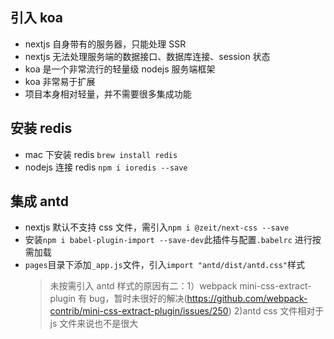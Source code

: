 ## 引入 koa

- nextjs 自身带有的服务器，只能处理 SSR
- nextjs 无法处理服务端的数据接口、数据库连接、session 状态
- koa 是一个非常流行的轻量级 nodejs 服务端框架
- koa 非常易于扩展
- 项目本身相对轻量，并不需要很多集成功能

## 安装 redis

- mac 下安装 redis `brew install redis`
- nodejs 连接 redis `npm i ioredis --save`

## 集成 antd

- nextjs 默认不支持 css 文件，需引入`npm i @zeit/next-css --save`
- 安装`npm i babel-plugin-import --save-dev`此插件与配置`.babelrc` 进行按需加载
- `pages`目录下添加`_app.js`文件，引入`import "antd/dist/antd.css"`样式
  > 未按需引入 antd 样式的原因有二：1）webpack mini-css-extract-plugin 有 bug，暂时未很好的解决(https://github.com/webpack-contrib/mini-css-extract-plugin/issues/250) 2)antd css 文件相对于 js 文件来说也不是很大
